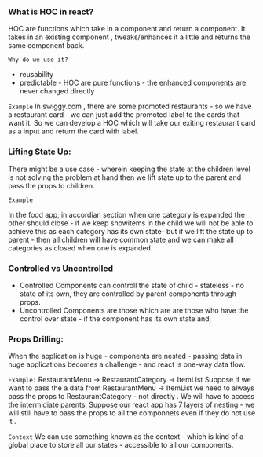### What is HOC in react?

HOC are functions which take in a component and return a component. It takes in an existing component , tweaks/enhances it a little and returns the same component back.

`Why do we use it?`

- reusability
- predictable - HOC are pure functions - the enhanced components are never changed directly

`Example`
In swiggy.com , there are some promoted restaurants - so we have a restaurant card - we can just add the promoted label to the cards that want it. So we can develop a HOC which will take our exiting restaurant card as a input and return the card with label.

### Lifting State Up:

There might be a use case - wherein keeping the state at the children level is not solving the problem at hand then we lift state up to the parent and pass the props to children.

`Example`

In the food app, in accordian section when one category is expanded the other should close - if we keep showitems in the child we will not be able to achieve this as each category has its own state- but if we lift the state up to parent - then all children will have common state and we can make all categories as closed when one is expanded.

### Controlled vs Uncontrolled

- Controlled Components can controll the state of child - stateless - no state of its own, they are controlled by parent components through props.
- Uncontrolled Components are those which are are those who have the control over state - if the component has its own state and,

### Props Drilling:

When the application is huge - components are nested - passing data in huge applications becomes a challenge - and react is one-way data flow.

`Example:`
RestaurantMenu -> RestaurantCategory -> ItemList
Suppose if we want to pass the a data from RestaurantMenu -> ItemList we need to always pass the props to RestaurantCategory - not directly . We will have to access the intermidiate parents.
Suppose our react app has 7 layers of nesting - we will still have to pass the props to all the componnets even if they do not use it .

`Context`
We can use something known as the context - which is kind of a global place to store all our states - accessible to all our components.
